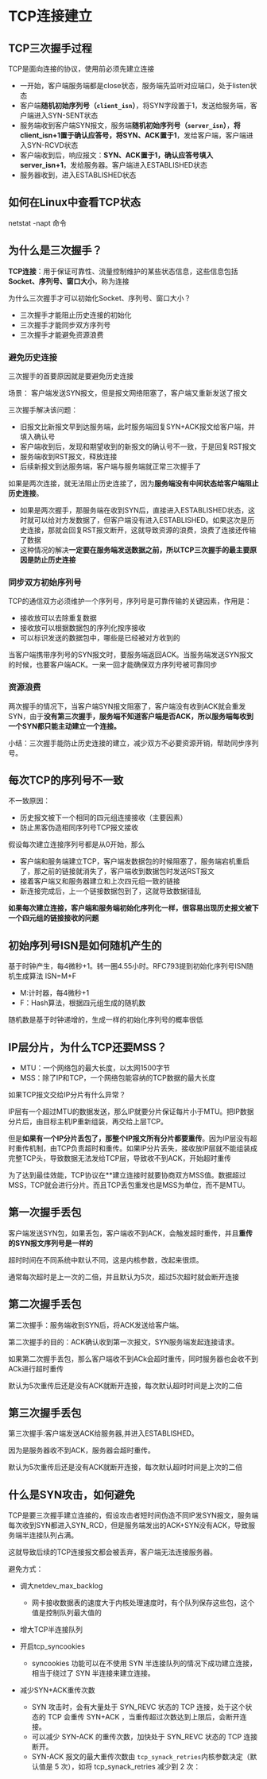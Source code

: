 # TCP连接建立

## TCP三次握手过程

TCP是面向连接的协议，使用前必须先建立连接

- 一开始，客户端服务端都是close状态，服务端先监听对应端口，处于listen状态
- 客户端**随机初始序列号（`client_isn`）**，将SYN字段置于1，发送给服务端，客户端进入SYN-SENT状态
- 服务端收到客户端SYN报文，服务端**随机初始序列号（`server_isn`）**，**将client_isn+1置于确认应答号，将SYN、ACK置于1**，发给客户端，客户端进入SYN-RCVD状态
- 客户端收到后，响应报文：**SYN、ACK置于1，确认应答号填入server_isn+1**，发给服务器。客户端进入ESTABLISHED状态
- 服务器收到，进入ESTABLISHED状态

## 如何在Linux中查看TCP状态

netstat -napt 命令

## 为什么是三次握手？

**TCP连接**：用于保证可靠性、流量控制维护的某些状态信息，这些信息包括**Socket、序列号、窗口大小**，称为连接

为什么三次握手才可以初始化Socket、序列号、窗口大小？

- 三次握手才能阻止历史连接的初始化
- 三次握手才能同步双方序列号
- 三次握手才能避免资源浪费

### 避免历史连接

三次握手的首要原因就是要避免历史连接

场景： 客户端发送SYN报文，但是报文网络阻塞了，客户端又重新发送了报文

三次握手解决该问题：

- 旧报文比新报文早到达服务端，此时服务端回复SYN+ACK报文给客户端，并填入确认号
- 客户端收到后，发现和期望收到的新报文的确认号不一致，于是回复RST报文
- 服务端收到RST报文，释放连接
- 后续新报文到达服务端，客户端与服务端就正常三次握手了

如果是两次连接，就无法阻止历史连接了，因为**服务端没有中间状态给客户端阻止历史连接**。

- 如果是两次握手，那服务端在收到SYN后，直接进入ESTABLISHED状态，这时就可以给对方发数据了，但客户端没有进入ESTABLISHED。如果这次是历史连接，那就会回复RST报文断开，这就导致资源的浪费，浪费了连接还传输了数据
- 这种情况的解决**一定要在服务端发送数据之前，所以TCP三次握手的最主要原因是防止历史连接**

### 同步双方初始序列号

TCP的通信双方必须维护一个序列号，序列号是可靠传输的关键因素，作用是：

- 接收放可以去除重复数据
- 接收放可以根据数据包的序列化按序接收
- 可以标识发送的数据包中，哪些是已经被对方收到的

当客户端携带序列号的SYN报文时，要服务端返回ACK。当服务端发送SYN报文的时候，也要客户端ACK。一来一回才能确保双方序列号被可靠同步

### 资源浪费

两次握手的情况下，当客户端SYN报文阻塞了，客户端没有收到ACK就会重发SYN，由于**没有第三次握手，服务端不知道客户端是否ACK，所以服务端每收到一个SYN都只能主动建立一个连接。**

小结：三次握手能防止历史连接的建立，减少双方不必要资源开销，帮助同步序列号。


## 每次TCP的序列号不一致

不一致原因：

- 历史报文被下一个相同的四元组连接接收（主要因素）
- 防止黑客伪造相同序列号TCP报文接收

假设每次建立连接序列号都是从0开始，那么

- 客户端和服务端建立TCP，客户端发数据包的时候阻塞了，服务端宕机重启了，那之前的链接就消失了，客户端收到数据包时发送RST报文
- 接着客户端又和服务器建立和上次四元组一致的链接
- 新连接完成后，上一个链接数据包到了，这就导致数据错乱

**如果每次建立连接，客户端和服务端初始化序列化一样，很容易出现历史报文被下一个四元组的链接接收的问题**


## 初始序列号ISN是如何随机产生的

基于时钟产生，每4微秒+1。转一圈4.55小时。RFC793提到初始化序列号ISN随机生成算法 ISN=M+F

- M:计时器，每4微秒+1
- F：Hash算法，根据四元组生成的随机数

随机数是基于时钟递增的，生成一样的初始化序列号的概率很低


## IP层分片，为什么TCP还要MSS？

- MTU：一个网络包的最大长度，以太网1500字节
- MSS：除了IP和TCP，一个网络包能容纳的TCP数据的最大长度

如果TCP报文交给IP分片有什么异常？

IP层有一个超过MTU的数据发送，那么IP就要分片保证每片小于MTU。把IP数据分片后，由目标主机IP重新组装，再交给上层TCP。

但是**如果有一个IP分片丢包了，那整个IP报文所有分片都要重传**。因为IP层没有超时重传机制，由TCP负责超时和重传。如果IP分片丢失，接收放IP层就不能组装成完整TCP头，导致数据无法发给TCP层，导致收不到ACK，开始超时重传

为了达到最佳效能，TCP协议在**建立连接时就要协商双方MSS值。数据超过MSS，TCP就会进行分片。而且TCP丢包重发也是MSS为单位，而不是MTU。

## 第一次握手丢包

客户端发送SYN包，如果丢包，客户端收不到ACK，会触发超时重传，并且**重传的SYN报文序列号是一样的**

超时时间在不同系统中默认不同，这是内核参数，改起来很烦。

通常每次超时是上一次的二倍，并且默认为5次，超过5次超时就会断开连接


## 第二次握手丢包

第二次握手：服务端收到SYN后，将ACK发送给客户端。

第二次握手的目的：ACK确认收到第一次报文，SYN服务端发起连接请求。

如果第二次握手丢包，那么客户端收不到ACk会超时重传，同时服务器也会收不到ACk进行超时重传

默认为5次重传后还是没有ACK就断开连接，每次默认超时时间是上次的二倍

## 第三次握手丢包

第三次握手:客户端发送ACK给服务器,并进入ESTABLISHED。

因为是服务器收不到ACK，服务器会超时重传。

默认为5次重传后还是没有ACK就断开连接，每次默认超时时间是上次的二倍


## 什么是SYN攻击，如何避免

TCP是要三次握手建立连接的，假设攻击者短时间伪造不同IP发SYN报文，服务端每次收到SYN都进入SYN_RCD，但是服务端发出的ACK+SYN没有ACK，导致服务端半连接队列占满。

这就导致后续的TCP连接报文都会被丢弃，客户端无法连接服务器。

避免方式：

- 调大netdev_max_backlog

  - 网卡接收数据表的速度大于内核处理速度时，有个队列保存这些包，这个值是控制队列最大值的
- 增大TCP半连接队列
- 开启tcp_syncookies

  - syncookies 功能可以在不使用 SYN 半连接队列的情况下成功建立连接，相当于绕过了 SYN 半连接来建立连接。
- 减少SYN+ACK重传次数

  - SYN 攻击时，会有大量处于 SYN\_REVC 状态的 TCP 连接，处于这个状态的 TCP 会重传 SYN+ACK ，当重传超过次数达到上限后，会断开连接。
  - 可以减少 SYN-ACK 的重传次数，加快处于 SYN\_REVC 状态的 TCP 连接断开。
  - SYN-ACK 报文的最大重传次数由 `tcp_synack_retries`内核参数决定（默认值是 5 次），如将 tcp\_synack\_retries 减少到 2 次：
